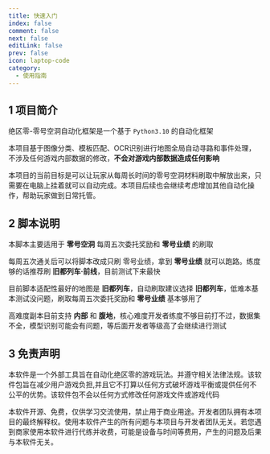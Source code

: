 ```yaml
---
title: 快速入门
index: false
comment: false
next: false
editLink: false
prev: false
icon: laptop-code
category:
  - 使用指南
---
```


## 1 项目简介

绝区零-零号空洞自动化框架是一个基于 `Python3.10` 的自动化框架

本项目基于图像分类、模板匹配、OCR识别进行地图全局自动寻路和事件处理，不涉及任何游戏内部数据的修改，**不会对游戏内部数据造成任何影响**

本项目的当前目标是可以让玩家从每周长时间的零号空洞材料刷取中解放出来，只需要在电脑上挂着就可以自动完成。本项目后续也会继续考虑增加其他自动化操作，帮助玩家做到日常托管。

## 2 脚本说明

本脚本主要适用于 **零号空洞** 每周五次委托奖励和 **零号业绩** 的刷取

每周五次通关后可以将脚本改成只刷 零号业绩，拿到 **零号业绩** 就可以跑路。练度够的话推荐刷 **旧都列车·前线**，目前测试下来最快

目前脚本适配性最好的地图是 **旧都列车**，自动刷取建议选择 **旧都列车**，低难本基本测试没问题，刷取每周五次委托奖励和 **零号业绩** 基本够用了

高难度副本目前支持 **内部** 和 **腹地**，核心难度开发者练度不够目前打不过，数据集不全，模型识别可能会有问题，等后面开发者等级高了会继续进行测试

## 3 免责声明

本软件是一个外部工具旨在自动化绝区零的游戏玩法。并遵守相关法律法规。该软件包旨在减少用户游戏负担,并且它不打算以任何方式破坏游戏平衡或提供任何不公平的优势。该软件包不会以任何方式修改任何游戏文件或游戏代码

本软件开源、免费，仅供学习交流使用，禁止用于商业用途。开发者团队拥有本项目的最终解释权。使用本软件产生的所有问题与本项目与开发者团队无关。若您遇到商家使用本软件进行代练并收费，可能是设备与时间等费用，产生的问题及后果与本软件无关。